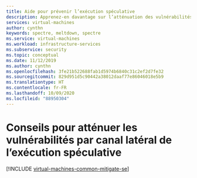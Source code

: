 ```yaml
---
title: Aide pour prévenir l’exécution spéculative
description: Apprenez-en davantage sur l’atténuation des vulnérabilités par canal latéral de l’exécution spéculative dans Azure.
services: virtual-machines
author: cynthn
keywords: spectre, meltdown, spectre
ms.service: virtual-machines
ms.workload: infrastructure-services
ms.subservice: security
ms.topic: conceptual
ms.date: 11/12/2019
ms.author: cynthn
ms.openlocfilehash: 3fe21b522688fab1d5974b6840c31c2ef2d7fe32
ms.sourcegitcommit: 829d951d5c90442a38012daaf77e86046018e5b9
ms.translationtype: HT
ms.contentlocale: fr-FR
ms.lasthandoff: 10/09/2020
ms.locfileid: "88950304"
---
```

# <a name="guidance-for-mitigating-speculative-execution-side-channel-vulnerabilities"></a>Conseils pour atténuer les vulnérabilités par canal latéral de l’exécution spéculative

[!INCLUDE [virtual-machines-common-mitigate-se](../../../includes/virtual-machines-common-mitigate-se.md)]
